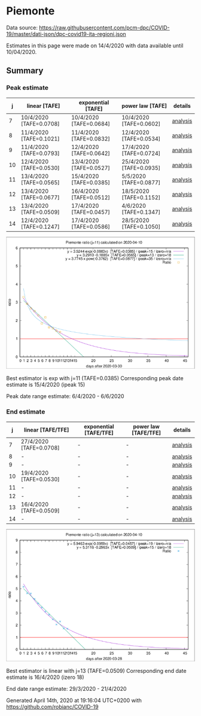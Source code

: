 # Piemonte


Data source: https://raw.githubusercontent.com/pcm-dpc/COVID-19/master/dati-json/dpc-covid19-ita-regioni.json

Estimates in this page were made on 14/4/2020 with data available until 10/04/2020.


## Summary 

### Peak estimate 
|j|linear [TAFE]|exponential [TAFE]|power law [TAFE]|details|
|---|----|-----------|---------|-------|
|7|10/4/2020 [TAFE=0.0708]|10/4/2020 [TAFE=0.0684]|10/4/2020 [TAFE=0.0602]|[analysis](COVID-19_piemonte_j7_2020-04-10.md)|
|8|11/4/2020 [TAFE=0.1021]|11/4/2020 [TAFE=0.0832]|12/4/2020 [TAFE=0.0534]|[analysis](COVID-19_piemonte_j8_2020-04-10.md)|
|9|11/4/2020 [TAFE=0.0793]|12/4/2020 [TAFE=0.0642]|17/4/2020 [TAFE=0.0724]|[analysis](COVID-19_piemonte_j9_2020-04-10.md)|
|10|12/4/2020 [TAFE=0.0530]|13/4/2020 [TAFE=0.0527]|25/4/2020 [TAFE=0.0935]|[analysis](COVID-19_piemonte_j10_2020-04-10.md)|
|11|13/4/2020 [TAFE=0.0565]|15/4/2020 [TAFE=0.0385]|5/5/2020 [TAFE=0.0877]|[analysis](COVID-19_piemonte_j11_2020-04-10.md)|
|12|13/4/2020 [TAFE=0.0677]|16/4/2020 [TAFE=0.0512]|18/5/2020 [TAFE=0.1152]|[analysis](COVID-19_piemonte_j12_2020-04-10.md)|
|13|13/4/2020 [TAFE=0.0509]|17/4/2020 [TAFE=0.0457]|4/6/2020 [TAFE=0.1347]|[analysis](COVID-19_piemonte_j13_2020-04-10.md)|
|14|12/4/2020 [TAFE=0.1247]|17/4/2020 [TAFE=0.0586]|28/5/2020 [TAFE=0.1050]|[analysis](COVID-19_piemonte_j14_2020-04-10.md)|

![best peak estimate](COVID-19_piemonte_j11_2020-04-10.png)

Best estimator is exp with j=11 (TAFE=0.0385)
Corresponding peak date estimate is 15/4/2020 (ipeak 15)


Peak date range estimate: 6/4/2020 - 6/6/2020

### End estimate 
|j|linear [TAFE/TFE]|exponential [TAFE/TFE]|power law [TAFE/TFE]|details|
|---|----|-----------|---------|-------|
|7|27/4/2020 [TAFE=0.0708]|-|-|[analysis](COVID-19_piemonte_j7_2020-04-10.md)|
|8|-|-|-|[analysis](COVID-19_piemonte_j8_2020-04-10.md)|
|9|-|-|-|[analysis](COVID-19_piemonte_j9_2020-04-10.md)|
|10|19/4/2020 [TAFE=0.0530]|-|-|[analysis](COVID-19_piemonte_j10_2020-04-10.md)|
|11|-|-|-|[analysis](COVID-19_piemonte_j11_2020-04-10.md)|
|12|-|-|-|[analysis](COVID-19_piemonte_j12_2020-04-10.md)|
|13|16/4/2020 [TAFE=0.0509]|-|-|[analysis](COVID-19_piemonte_j13_2020-04-10.md)|
|14|-|-|-|[analysis](COVID-19_piemonte_j14_2020-04-10.md)|

![best zero estimate](COVID-19_piemonte_j13_2020-04-10.png)

Best estimator is linear with j=13 (TAFE=0.0509)
Corresponding end date estimate is 16/4/2020 (izero 18)


End date range estimate: 29/3/2020 - 21/4/2020

Generated April 14th, 2020 at 19:16:04 UTC+0200 with https://github.com/robianc/COVID-19
